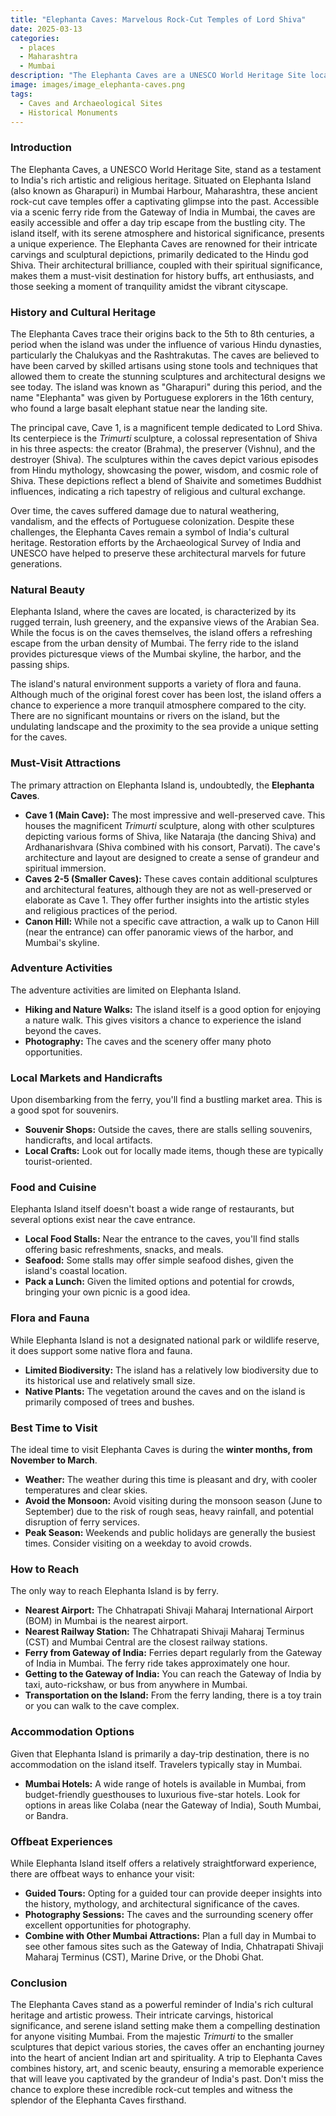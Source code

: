 ```yaml
---
title: "Elephanta Caves: Marvelous Rock-Cut Temples of Lord Shiva"
date: 2025-03-13
categories:
  - places
  - Maharashtra
  - Mumbai
description: "The Elephanta Caves are a UNESCO World Heritage Site located on an island in Mumbai Harbour. These rock-cut caves date back to the 6th century and feature intricate Hindu sculptures, with the main cave dedicated to Lord Shiva. The site is renowned for its artistic and architectural significance."
image: images/image_elephanta-caves.png
tags: 
  - Caves and Archaeological Sites
  - Historical Monuments
---
```



### **Introduction**

The Elephanta Caves, a UNESCO World Heritage Site, stand as a testament to India's rich artistic and religious heritage. Situated on Elephanta Island (also known as Gharapuri) in Mumbai Harbour, Maharashtra, these ancient rock-cut cave temples offer a captivating glimpse into the past. Accessible via a scenic ferry ride from the Gateway of India in Mumbai, the caves are easily accessible and offer a day trip escape from the bustling city. The island itself, with its serene atmosphere and historical significance, presents a unique experience. The Elephanta Caves are renowned for their intricate carvings and sculptural depictions, primarily dedicated to the Hindu god Shiva. Their architectural brilliance, coupled with their spiritual significance, makes them a must-visit destination for history buffs, art enthusiasts, and those seeking a moment of tranquility amidst the vibrant cityscape.

### **History and Cultural Heritage**

The Elephanta Caves trace their origins back to the 5th to 8th centuries, a period when the island was under the influence of various Hindu dynasties, particularly the Chalukyas and the Rashtrakutas. The caves are believed to have been carved by skilled artisans using stone tools and techniques that allowed them to create the stunning sculptures and architectural designs we see today. The island was known as "Gharapuri" during this period, and the name "Elephanta" was given by Portuguese explorers in the 16th century, who found a large basalt elephant statue near the landing site.

The principal cave, Cave 1, is a magnificent temple dedicated to Lord Shiva. Its centerpiece is the *Trimurti* sculpture, a colossal representation of Shiva in his three aspects: the creator (Brahma), the preserver (Vishnu), and the destroyer (Shiva). The sculptures within the caves depict various episodes from Hindu mythology, showcasing the power, wisdom, and cosmic role of Shiva. These depictions reflect a blend of Shaivite and sometimes Buddhist influences, indicating a rich tapestry of religious and cultural exchange.

Over time, the caves suffered damage due to natural weathering, vandalism, and the effects of Portuguese colonization. Despite these challenges, the Elephanta Caves remain a symbol of India's cultural heritage. Restoration efforts by the Archaeological Survey of India and UNESCO have helped to preserve these architectural marvels for future generations.



### **Natural Beauty**

Elephanta Island, where the caves are located, is characterized by its rugged terrain, lush greenery, and the expansive views of the Arabian Sea. While the focus is on the caves themselves, the island offers a refreshing escape from the urban density of Mumbai. The ferry ride to the island provides picturesque views of the Mumbai skyline, the harbor, and the passing ships.

The island's natural environment supports a variety of flora and fauna. Although much of the original forest cover has been lost, the island offers a chance to experience a more tranquil atmosphere compared to the city. There are no significant mountains or rivers on the island, but the undulating landscape and the proximity to the sea provide a unique setting for the caves.

### **Must-Visit Attractions**

The primary attraction on Elephanta Island is, undoubtedly, the **Elephanta Caves**.

*   **Cave 1 (Main Cave):** The most impressive and well-preserved cave. This houses the magnificent *Trimurti* sculpture, along with other sculptures depicting various forms of Shiva, like Nataraja (the dancing Shiva) and Ardhanarishvara (Shiva combined with his consort, Parvati). The cave's architecture and layout are designed to create a sense of grandeur and spiritual immersion.
*   **Caves 2-5 (Smaller Caves):** These caves contain additional sculptures and architectural features, although they are not as well-preserved or elaborate as Cave 1. They offer further insights into the artistic styles and religious practices of the period.
*   **Canon Hill:** While not a specific cave attraction, a walk up to Canon Hill (near the entrance) can offer panoramic views of the harbor, and Mumbai's skyline.

### **Adventure Activities**

The adventure activities are limited on Elephanta Island.

*   **Hiking and Nature Walks:** The island itself is a good option for enjoying a nature walk. This gives visitors a chance to experience the island beyond the caves.
*   **Photography:** The caves and the scenery offer many photo opportunities.



### **Local Markets and Handicrafts**

Upon disembarking from the ferry, you'll find a bustling market area. This is a good spot for souvenirs.
*   **Souvenir Shops:** Outside the caves, there are stalls selling souvenirs, handicrafts, and local artifacts.
*   **Local Crafts:** Look out for locally made items, though these are typically tourist-oriented.

### **Food and Cuisine**

Elephanta Island itself doesn't boast a wide range of restaurants, but several options exist near the cave entrance.

*   **Local Food Stalls:** Near the entrance to the caves, you'll find stalls offering basic refreshments, snacks, and meals.
*   **Seafood:** Some stalls may offer simple seafood dishes, given the island's coastal location.
*   **Pack a Lunch:** Given the limited options and potential for crowds, bringing your own picnic is a good idea.

### **Flora and Fauna**

While Elephanta Island is not a designated national park or wildlife reserve, it does support some native flora and fauna.

*   **Limited Biodiversity:** The island has a relatively low biodiversity due to its historical use and relatively small size.
*   **Native Plants:** The vegetation around the caves and on the island is primarily composed of trees and bushes.

### **Best Time to Visit**

The ideal time to visit Elephanta Caves is during the **winter months, from November to March**.

*   **Weather:** The weather during this time is pleasant and dry, with cooler temperatures and clear skies.
*   **Avoid the Monsoon:** Avoid visiting during the monsoon season (June to September) due to the risk of rough seas, heavy rainfall, and potential disruption of ferry services.
*   **Peak Season:** Weekends and public holidays are generally the busiest times. Consider visiting on a weekday to avoid crowds.

### **How to Reach**

The only way to reach Elephanta Island is by ferry.

*   **Nearest Airport:** The Chhatrapati Shivaji Maharaj International Airport (BOM) in Mumbai is the nearest airport.
*   **Nearest Railway Station:** The Chhatrapati Shivaji Maharaj Terminus (CST) and Mumbai Central are the closest railway stations.
*   **Ferry from Gateway of India:** Ferries depart regularly from the Gateway of India in Mumbai. The ferry ride takes approximately one hour.
*   **Getting to the Gateway of India:** You can reach the Gateway of India by taxi, auto-rickshaw, or bus from anywhere in Mumbai.
*   **Transportation on the Island:** From the ferry landing, there is a toy train or you can walk to the cave complex.

### **Accommodation Options**

Given that Elephanta Island is primarily a day-trip destination, there is no accommodation on the island itself. Travelers typically stay in Mumbai.

*   **Mumbai Hotels:** A wide range of hotels is available in Mumbai, from budget-friendly guesthouses to luxurious five-star hotels. Look for options in areas like Colaba (near the Gateway of India), South Mumbai, or Bandra.

### **Offbeat Experiences**

While Elephanta Island itself offers a relatively straightforward experience, there are offbeat ways to enhance your visit:

*   **Guided Tours:** Opting for a guided tour can provide deeper insights into the history, mythology, and architectural significance of the caves.
*   **Photography Sessions:** The caves and the surrounding scenery offer excellent opportunities for photography.
*   **Combine with Other Mumbai Attractions:** Plan a full day in Mumbai to see other famous sites such as the Gateway of India, Chhatrapati Shivaji Maharaj Terminus (CST), Marine Drive, or the Dhobi Ghat.



### **Conclusion**

The Elephanta Caves stand as a powerful reminder of India's rich cultural heritage and artistic prowess. Their intricate carvings, historical significance, and serene island setting make them a compelling destination for anyone visiting Mumbai. From the majestic *Trimurti* to the smaller sculptures that depict various stories, the caves offer an enchanting journey into the heart of ancient Indian art and spirituality. A trip to Elephanta Caves combines history, art, and scenic beauty, ensuring a memorable experience that will leave you captivated by the grandeur of India's past. Don't miss the chance to explore these incredible rock-cut temples and witness the splendor of the Elephanta Caves firsthand.


